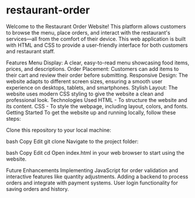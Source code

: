 # restaurant-order
Welcome to the Restaurant Order Website! This platform allows customers to browse the menu, place orders, and interact with the restaurant's services—all from the comfort of their device. This web application is built with HTML and CSS to provide a user-friendly interface for both customers and restaurant staff.

Features
Menu Display: A clear, easy-to-read menu showcasing food items, prices, and descriptions.
Order Placement: Customers can add items to their cart and review their order before submitting.
Responsive Design: The website adapts to different screen sizes, ensuring a smooth user experience on desktops, tablets, and smartphones.
Stylish Layout: The website uses modern CSS styling to give the website a clean and professional look.
Technologies Used
HTML - To structure the website and its content.
CSS - To style the webpage, including layout, colors, and fonts.
Getting Started
To get the website up and running locally, follow these steps:

Clone this repository to your local machine:

bash
Copy
Edit
git clone <repository-url>
Navigate to the project folder:

bash
Copy
Edit
cd <project-folder>
Open index.html in your web browser to start using the website.

Future Enhancements
Implementing JavaScript for order validation and interactive features like quantity adjustments.
Adding a backend to process orders and integrate with payment systems.
User login functionality for saving orders and history.
